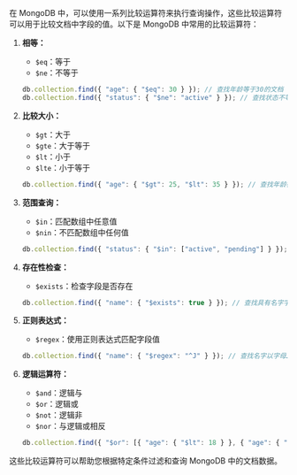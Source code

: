 在 MongoDB 中，可以使用一系列比较运算符来执行查询操作，这些比较运算符可以用于比较文档中字段的值。以下是 MongoDB 中常用的比较运算符：

1. **相等：**
   - `$eq`：等于
   - `$ne`：不等于

   ```javascript
   db.collection.find({ "age": { "$eq": 30 } }); // 查找年龄等于30的文档
   db.collection.find({ "status": { "$ne": "active" } }); // 查找状态不等于"active"的文档
   ```

2. **比较大小：**
   - `$gt`：大于
   - `$gte`：大于等于
   - `$lt`：小于
   - `$lte`：小于等于

   ```javascript
   db.collection.find({ "age": { "$gt": 25, "$lt": 35 } }); // 查找年龄在25和35之间的文档
   ```

3. **范围查询：**
   - `$in`：匹配数组中任意值
   - `$nin`：不匹配数组中任何值

   ```javascript
   db.collection.find({ "status": { "$in": ["active", "pending"] } }); // 查找状态为"active"或"pending"的文档
   ```

4. **存在性检查：**
   - `$exists`：检查字段是否存在

   ```javascript
   db.collection.find({ "name": { "$exists": true } }); // 查找具有名字字段的文档
   ```

5. **正则表达式：**
   - `$regex`：使用正则表达式匹配字段值

   ```javascript
   db.collection.find({ "name": { "$regex": "^J" } }); // 查找名字以字母J开头的文档
   ```

6. **逻辑运算符：**
   - `$and`：逻辑与
   - `$or`：逻辑或
   - `$not`：逻辑非
   - `$nor`：与逻辑或相反

   ```javascript
   db.collection.find({ "$or": [{ "age": { "$lt": 18 } }, { "age": { "$gt": 65 } }] }); // 查找年龄小于18或大于65的文档
   ```

这些比较运算符可以帮助您根据特定条件过滤和查询 MongoDB 中的文档数据。